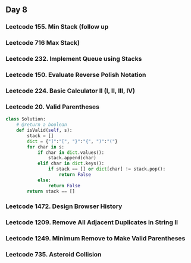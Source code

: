 ## Day 8
### Leetcode 155. Min Stack (follow up
### Leetcode 716 Max Stack)
### Leetcode 232. Implement Queue using Stacks
### Leetcode 150. Evaluate Reverse Polish Notation
### Leetcode 224. Basic Calculator II (I, II, III, IV)
### Leetcode 20. Valid Parentheses
```python
class Solution:
    # @return a boolean
    def isValid(self, s):
        stack = []
        dict = {"]":"[", "}":"{", ")":"("}
        for char in s:
            if char in dict.values():
                stack.append(char)
            elif char in dict.keys():
                if stack == [] or dict[char] != stack.pop():
                    return False
            else:
                return False
        return stack == []
```

### Leetcode 1472. Design Browser History
### Leetcode 1209. Remove All Adjacent Duplicates in String II
### Leetcode 1249. Minimum Remove to Make Valid Parentheses
### Leetcode 735. Asteroid Collision
